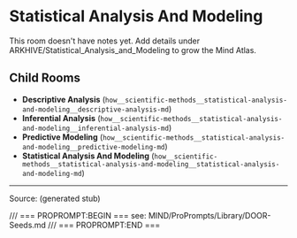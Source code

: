 # Statistical Analysis And Modeling

This room doesn't have notes yet. Add details under ARKHIVE/Statistical_Analysis_and_Modeling to grow the Mind Atlas.

## Child Rooms
- **Descriptive Analysis** (`how__scientific-methods__statistical-analysis-and-modeling__descriptive-analysis-md`)
- **Inferential Analysis** (`how__scientific-methods__statistical-analysis-and-modeling__inferential-analysis-md`)
- **Predictive Modeling** (`how__scientific-methods__statistical-analysis-and-modeling__predictive-modeling-md`)
- **Statistical Analysis And Modeling** (`how__scientific-methods__statistical-analysis-and-modeling__statistical-analysis-and-modeling-md`)

---
Source: (generated stub)

/// === PROPROMPT:BEGIN ===
see: MIND/ProPrompts/Library/DOOR-Seeds.md
/// === PROPROMPT:END ===
